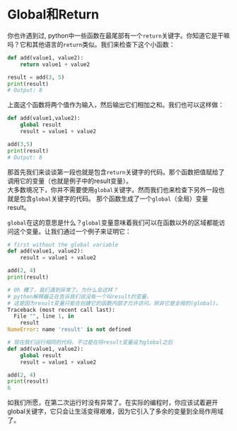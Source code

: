 # Global和Return

你也许遇到过, python中一些函数在最尾部有一个```return```关键字。你知道它是干嘛吗？它和其他语言的```return```类似。我们来检查下这个小函数：

```python
def add(value1, value2):
    return value1 + value2

result = add(3, 5)
print(result)
# Output: 8
```


上面这个函数将两个值作为输入，然后输出它们相加之和。我们也可以这样做：
```python
def add(value1,value2):
    global result
    result = value1 + value2

add(3,5)
print(result)
# Output: 8
```

那首先我们来谈谈第一段也就是包含```return```关键字的代码。那个函数把值赋给了调用它的变量（也就是例子中的result变量）。  
大多数境况下，你并不需要使用```global```关键字。然而我们也来检查下另外一段也就是包含```global```关键字的代码。
那个函数生成了一个```global```（全局）变量result。

`global`在这的意思是什么？```global```变量意味着我们可以在函数以外的区域都能访问这个变量。让我们通过一个例子来证明它：
```python
# first without the global variable
def add(value1, value2):
    result = value1 + value2

add(2, 4)
print(result)

# Oh 糟了，我们遇到异常了。为什么会这样？
# python解释器正在告诉我们说没有一个叫result的变量。
# 这是因为result变量只能在创建它的函数内部才允许访问，除非它是全局的(global)。
Traceback (most recent call last):
  File "", line 1, in
    result
NameError: name 'result' is not defined

# 现在我们运行相同的代码，不过是在将result变量设为global之后
def add(value1, value2):
    global result
    result = value1 + value2

add(2, 4)
print(result)
6
```

如我们所愿，在第二次运行时没有异常了。在实际的编程时，你应该试着避开global关键字，它只会让生活变得艰难，因为它引入了多余的变量到全局作用域了。